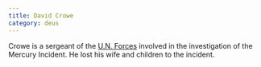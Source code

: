```yaml
---
title: David Crowe
category: deus
---
```

Crowe is a sergeant of the [U.N. Forces](org-un-forces) involved in the investigation of the Mercury Incident. He lost his wife and children to the incident.
